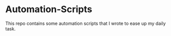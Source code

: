 # Automation-Scripts

This repo contains some automation scripts that I wrote to ease up my daily task.
